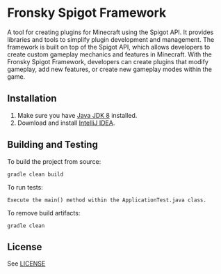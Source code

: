 # Fronsky Spigot Framework

A tool for creating plugins for Minecraft using the Spigot API. It provides libraries and tools to simplify plugin development and management. The framework is built on top of the Spigot API, which allows developers to create custom gameplay mechanics and features in Minecraft. With the Fronsky Spigot Framework, developers can create plugins that modify gameplay, add new features, or create new gameplay modes within the game.

## Installation

1. Make sure you have [Java JDK 8](https://www.oracle.com/technetwork/java/javase/downloads/jdk8-downloads-2133151.html) installed.
2. Download and install [IntelliJ IDEA](https://www.jetbrains.com/idea/download/).

## Building and Testing

To build the project from source:

```shell
gradle clean build
```

To run tests:

```text
Execute the main() method within the ApplicationTest.java class.
```

To remove build artifacts:

```shell
gradle clean
```

## License

See [LICENSE](/LICENSE)

